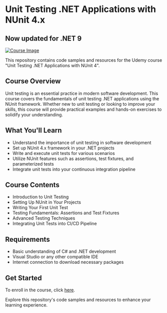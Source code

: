 # Unit Testing .NET Applications with NUnit 4.x
## Now updated for .NET 9 

[![Course Image](https://img-c.udemycdn.com/course/750x422/5164934_1c69_2.jpg)](https://www.udemy.com/course/unit-testing-net-applications-with-nunit/?referralCode=19BF374BEE9EB0A185CB)

This repository contains code samples and resources for the Udemy course "Unit Testing .NET Applications with NUnit 4".

## Course Overview

Unit testing is an essential practice in modern software development. This course covers the fundamentals of unit testing .NET applications using the NUnit framework. Whether new to unit testing or looking to improve your skills, this course will provide practical examples and hands-on exercises to solidify your understanding.

## What You'll Learn

- Understand the importance of unit testing in software development
- Set up NUnit 4.x framework in your .NET projects
- Write and execute unit tests for various scenarios
- Utilize NUnit features such as assertions, test fixtures, and parameterized tests
- Integrate unit tests into your continuous integration pipeline

## Course Contents

- Introduction to Unit Testing
- Setting Up NUnit in Your Projects
- Writing Your First Unit Test
- Testing Fundamentals: Assertions and Test Fixtures
- Advanced Testing Techniques
- Integrating Unit Tests into CI/CD Pipeline

## Requirements

- Basic understanding of C# and .NET development
- Visual Studio or any other compatible IDE
- Internet connection to download necessary packages

## Get Started

To enroll in the course, click [here](https://www.udemy.com/course/unit-testing-net-applications-with-nunit/?referralCode=19BF374BEE9EB0A185CB).

Explore this repository's code samples and resources to enhance your learning experience.

